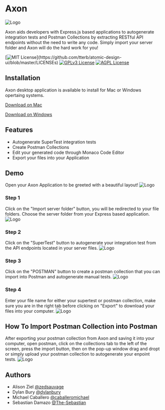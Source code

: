 # Axon
![Logo](https://imgur.com/pUUqjab.png)

 Axon aids developers with Express.js based applications to autogenerate integration tests and Postman Collections by extracting RESTful API endpoints without the need to write any code. Simply import your server folder and Axon will do the hard work for you!

[![MIT License](https://img.shields.io/apm/l/atomic-design-ui.svg?)](https://github.com/tterb/atomic-design-ui/blob/master/LICENSEs)  [![GPLv3 License](https://img.shields.io/badge/License-GPL%20v3-yellow.svg)](https://opensource.org/licenses/)  [![AGPL License](https://img.shields.io/badge/license-AGPL-blue.svg)](http://www.gnu.org/licenses/agpl-3.0)
## Installation
Axon desktop application is available to install for Mac or Windows opertaing systems.

[Download on Mac]()

[Download on Windows]()
## Features
- Autogenerate SuperTest integration tests
- Create Postman Collections
- Edit your generated code through Monaco Code Editor
- Export your files into your Application
## Demo
Open your Axon Application to be greeted with a beautiful layout!
  ![Logo](https://imgur.com/LoaJbqy.png)
  ### Step 1
Click on the "Import server folder" button, you will be redirected to your file folders. Choose the server folder from your Express based application.
  ![Logo](https://imgur.com/1t5quV4.png)
  ### Step 2
Click on the "SuperTest" button to autogenerate your integration test from the API endpoints located in your server files.
  ![Logo](https://imgur.com/ywnmG0g.png)
  ### Step 3
Click on the "POSTMAN" button to create a postman collection that you can import into Postman and autogenerate manual tests.
  ![Logo](https://imgur.com/RzzsQlP.png)
  ### Step 4
Enter your file name for either your supertest or postman collection, make sure you are in the right tab before clicking on "Export" to download your files into your computer.
 ![Logo](https://imgur.com/PhxwbyR.png)
## How To Import Postman Collection into Postman
After exporting your postman collection from Axon and saving it into your computer, open postman, click on the collections tab to the left of the screen, press the import button, then on the pop-up window drag and dropt or simply upload your postman collection to autogenerate your enpoint tests.
   ![Logo](https://imgur.com/WtX2bhN.png)
## Authors
- Alison Ziel [@zedsauvage](https://github.com/zedsauvage)
- Dylan Bury [@dylanbury](https://github.com/dylanbury)
- Michael Caballero [@caballeromichael](https://github.com/caballeromichael)
- Sebastian Damazo [@The-Sebastian](https://github.com/The-Sebastian)

